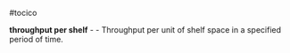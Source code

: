 #tocico

<b>throughput per shelf</b> -  - Throughput per unit of shelf space in a specified period of time.  


